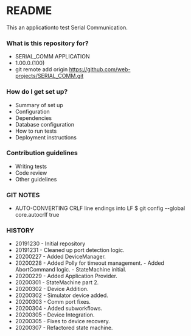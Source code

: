# README #

This an applicationto test Serial Communication.

### What is this repository for? ###

* SERIAL_COMM APPLICATION
* 1.00.0.(100)
* git remote add origin https://github.com/web-projects/SERIAL_COMM.git

### How do I get set up? ###

* Summary of set up
* Configuration
* Dependencies
* Database configuration
* How to run tests
* Deployment instructions

### Contribution guidelines ###

* Writing tests
* Code review
* Other guidelines

### GIT NOTES ###

*  AUTO-CONVERTING CRLF line endings into LF
   $ git config --global core.autocrlf true
   
### HISTORY ###

* 20191230 - Initial repository
* 20191231 - Cleaned up port detection logic.
* 20200227 - Added DeviceManager.
* 20200228 - Added Polly for timeout management.
          - Added AbortCommand logic.
          - StateMachine initial.
* 20200229 - Added Application Provider.
* 20200301 - StateMachine part 2.
* 20200302 - Device Addition.
* 20200302 - Simulator device added.
* 20200303 - Comm port fixes.
* 20200304 - Added subworkflows.
* 20200305 - Device Integration.
* 20200305 - Fixes to device recovery.
* 20200307 - Refactored state machine.

